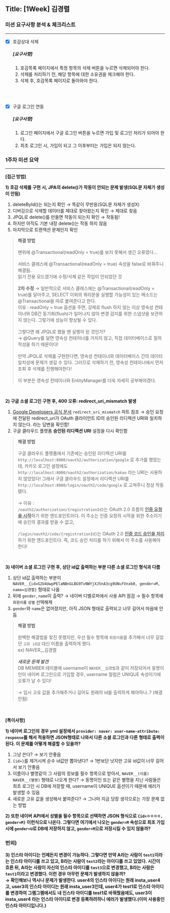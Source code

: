 ## Title: [1Week] 김경렬

### 미션 요구사항 분석 & 체크리스트

---

- [x] 호감상대 삭제
  ##### [요구사항]
    1. 호감목록 페이지에서 특정 항목의 삭제 버튼을 누르면 삭제되어야 한다.
    2. 삭제를 처리하기 전, 해당 항목에 대한 소유권을 체크해야 한다.
    3. 삭제 후, 호감목록 페이지로 돌아와야 한다.

  <br><br>

- [x] 구글 로그인 연동
  ##### [요구사항]
    1. 로그인 페이지에서 구글 로그인 버튼을 누르면 가입 및 로그인 처리가 되어야 한다.
    2. 최초 로그인 시, 가입이 되고 그 이후부터는 가입은 되지 않는다.

### 1주차 미션 요약

---

**[접근 방법]**

**1) 호감 삭제를 구현 시, JPA의 delete()가 작동이 안되는 문제 발생(SQL문 자체가 생성이 안됨)**

1. deleteById()는 되는지 확인 &rarr; 똑같이 무반응(SQL문 자체가 생성X)
2. 디버깅으로 삭제할 데이터를 제대로 찾아왔는지 확인 &rarr; 제대로 찾음
3. JPQL로 delete()를 만들면 작동이 되는지 확인 &rarr; 작동됨!
4. 하지만 아직도 기본 내장 delete()는 작동 하지 않음
5. 마지막으로 트랜잭션 문제인지 확인

> **해결 방법**<br><br>
> 맨위에 @Transactional(readOnly = true)를 보지 못해서 생긴 오류였다...<br><br>
> 서비스 클래스에 @Transactional(readOnly = true) 속성을 false로 바꿔주니 해결됨.<br>
> 읽기 전용 모드였기에 수정/삭제 같은 작업이 안되었던 것<br><br>
**2차 수정** &rarr; 일반적으로 서비스 클래스에는 @Transactional(readOnly = true)를 달아주고, SELECT 이외의 쿼리문을 실행할 가능성이 있는 메소드는 @Transactional을
> 따로 붙여준다고 한다.<br>
> 이유 : readOnly = true 옵션을 주면, 강제로 flush 하지 않는 이상 영속성 컨테이너와 DB간 동기화(flush)가 일어나지 않아 변경 감지를 위한 스냅샷을 보관하지 않는다. 그렇기에 성능이
> 향상될
> 수 있다.<br><br>
> 그렇다면 왜 JPQL로 했을 땐 실행이 된 것인가?<br>
> &rarr; @Query를 달면 영속성 컨테이너를 거치지 않고, 직접 데이터베이스로 질의작성을 하기 때문이다!<br><br>
> 만약 JPQL로 삭제를 구현한다면, 영속성 컨테이너와 데이터베이스 간의 데이터 일치성에 문제가 생길 수 있다. 그러므로 삭제하기 전, 영속성 컨테이너에서 먼저 조회 후 삭제를 진행해야한다!<br><br>
> 이 부분은 영속성 컨테이너와 EntityManager를 더욱 자세히 공부해야겠다.

<br>

**2) 구글 소셜 로그인 구현 후, 400 오류: redirect_uri_mismatch 발생**

1. [Google Developers 공식 문서](https://developers.google.com/identity/protocols/oauth2/web-server?hl=ko#authorization-errors-redirect-uri-mismatch) `redirect_uri_mismatch`
   파트 참조 &rarr; 승인 요청에 전달된 redirect_uri가 OAuth 클라이언트 ID의 승인된 리디렉션 URI와 일치하지 않는다. 라는 답변을 확인함!
2. 구글 클라우드 플랫폼 **승인된 리디렉션 URI** 설정을 다시 확인함

> **해결 방법**<br><br>
> 구글 클라우드 플랫폼에서 기존에는 승인된 리디렉션 URI를 `http://localhost:8080/oauth2/authorization/google` 로 추가를 했었는데, 카카오 로그인
> 설정에도 `http://localhost:8080/oauth2/authorization/kakao` 라는 URI는 사용하지 않았었다! 그래서 구글 클라우드 설정에서 리디렉션
> URI를 `http://localhost:8080/login/oauth2/code/google` 로 고쳐주니 정상 작동됐다.<br><br>
> &rarr; 이유 : <br>`/oauth2/authorization/{registrationId}`는 OAuth 2.0 흐름의 <u>**인증 요청을 시작**</u>하기 위한 엔드포인트이다. 이 주소는 인증
> 요청의
> 시작을 위한 주소이기에 승인의 결과를 받을 수 없고,<br><br>`/login/oauth2/code/{registrationId}`는 OAuth 2.0 <u>**인증 코드 승인을 처리**</u>하기 위한
> 엔드포인트다. 즉, 코드 승인 처리를 하기 위해서 이 주소를 사용해야 한다!

<br>

**3) 네이버 소셜 로그인 구현 후, 상단 id값 출력하는 부분 다른 소셜 로그인 형식과 다름**

1. 상단 id값 출력하는 부분이 `NAVER__{id=G2U4UwpPElaNBnGLBG9TvNWYjXJ5nA3cg9UNufVnxb0, gender=M, name=김경렬}` 형태로 나옴
2. 뒤에 `gender`, `name`이 출력? &rarr; 네이버 디벨로퍼에서 사용 API 점검 &rarr; 필수 항목에 `회원이름` `성별` 선택해제
3. `gender`와 `name`은 없어졌지만, 아직 JSON 형태로 출력되고 너무 길어서 마음에 안듬

> **해결 방법**<br><br>
> 완벽한 해결법을 찾진 못했지만, 우선 필수 항목에 `회원이름`을 추가해서 너무 길었던 `고유 id값` 대신 이름을 출력하게 했다.<br>
> ex) NAVER__김경렬<br><br>
***새로운 문제 발견***<br>
> DB MEMBER 테이블에 username이 `NAVER__김경렬`과 같이 저장되어서 동명이인이 네이버 로그인으로 가입할 경우, username 컬럼은 UNIQUE 속성이기에 오류가 날 수 있다!<br><br>
> &rarr; 임시 고유 값을 추가해주거나 길어도 원래의 id를 출력하게 해야하나..? (해결 안됨)

<br><br>
**[특이사항]**

**1) 네이버 로그인의 경우 yml 설정에서 `provider: naver: user-name-attribute: response`를 해서 적용하면 JSON형태로 나와서 다른 소셜 로그인과 다른 형태로 출력이
된다. 이 문제를 어떻게 해결할 수 있을까?**

1. 그냥 쓴다? &rarr; 보기 안좋음
2. `{id=}`를 제거시켜 순수 id값만 뽑아낸다? &rarr; 1번보단 낫지만 고유 id값이 너무 길어서 보기 안좋음
3. 이름이나 별명같이 그 사람의 정보를 필수 항목으로 받아서, `NAVER__(이름)` `NAVER__(별명)` 형태로 나오게 한다? &rarr; 동명이인 또는 같은 별명을 지닌 사람들은 최초 로그인 시 DB에
   저장할 때, username이 UNIQUE 옵션이기 때문에 에러가 발생할 수 있음
4. 새로운 고유 값을 생성해서 붙여준다? &rarr; 그나마 지금 당장 생각으로는 가장 문제 없는 방법

**2) 또한 네이버 API에서 성별을 필수 항목으로 선택하면 JSON 형식으로 `{id=ㅇㅇㅇㅇ, gender=M}` 이런식으로 나온다. 그렇다면 여기에서 나오는 `gender=M` 속성으로 최초 가입
시에 `gender=U`로 DB에 저장하지 않고, `gender=M`으로 저장시킬 수 있지 않을까?**

### 번외)

**3) 인스타 아이디는 언제든지 변경이 가능하다. 그렇다면 만약 A라는 사람이 `test1`이라는 인스타 아이디를 쓰고 있고, B라는 사람이 `test2`라는 아이디를 쓰고 있었다. 시간이 흐른 뒤, A라는 사람이
자신의 인스타 아이디를 `test3`으로 변경했고, B라는 사람은 `test1`이라고 변경했다. 이런 경우 아무런 문제가 발생하지 않을까?<br>
&rarr; 확인해보니 역시나 문제가 발생한다. user4의 인스타 아이디는 원래 insta_user4고, user3의 인스타 아이디는 원래 insta_user3인데, user4가 test1로 인스타 아이디를
변경하여 그램그램에서도 내 인스타 아이디를 test1로 바꿔줬음에도, user3이 insta_user4 라는 인스타 아이디로 변경 등록하려하니 에러가 발생했다.(이미 사용중인 인스타 아이디입니다.)**